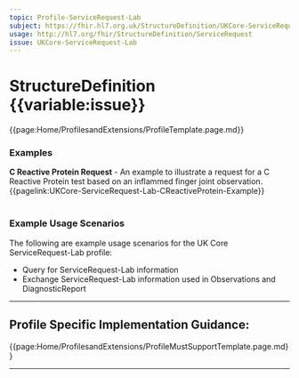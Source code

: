 ```yaml
---
topic: Profile-ServiceRequest-Lab
subject: https://fhir.hl7.org.uk/StructureDefinition/UKCore-ServiceRequest-Lab
usage: http://hl7.org/fhir/StructureDefinition/ServiceRequest
issue: UKCore-ServiceRequest-Lab
---
```

# StructureDefinition {{variable:issue}}

<nocheck>
{{page:Home/ProfilesandExtensions/ProfileTemplate.page.md}}

<div id="Examples" class="tabcontent">
  <h3>Examples</h3>
  <b>C Reactive Protein Request</b> - An example to illustrate a request for a C Reactive Protein test based on an inflammed finger joint observation.<br>
{{pagelink:UKCore-ServiceRequest-Lab-CReactiveProtein-Example}}
<br><br>
</div>
</nocheck>

<div id="ProfileGuidance">

### Example Usage Scenarios ###
The following are example usage scenarios for the UK Core ServiceRequest-Lab profile:

- Query for ServiceRequest-Lab information
- Exchange ServiceRequest-Lab information used in Observations and DiagnosticReport

<hr class="thickline">

## Profile Specific Implementation Guidance: ##

{{page:Home/ProfilesandExtensions/ProfileMustSupportTemplate.page.md}}

</div>

---